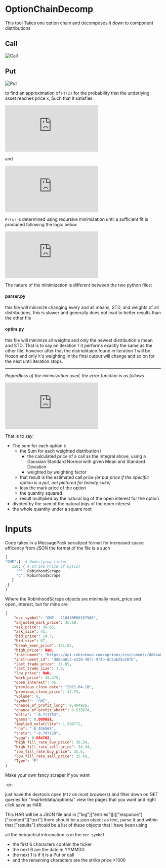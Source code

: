 # OptionChainDecomp
This tool Takes one option chain and decomposes it down to component distributions

## Call
![Call](https://i.imgur.com/ePakxWA.png)
## Put 
![Put](https://i.imgur.com/Wp1NBjq.png)
 
to find an approximation of `Pr(x)` for the probability that the underlying asset reaches price x, Such that it satisfies 

![CallEquation](https://latex.codecogs.com/gif.latex?%5Cbg_white%20%5Ctextup%7BCallPrice%7D_k%3D%5Cint%20%5Ctextup%7Bmin%7D%28x-k%2C0%29*%5Ctextup%7BPr%7D%28x%29%5Cdelta%20x)

 and 
 
 ![PutEquation](https://latex.codecogs.com/gif.latex?%5Cbg_white%20%5Ctextup%7BPutPrice%7D_k%3D%5Cint%20%5Ctextup%7Bmin%7D%28k-x%2C0%29*%5Ctextup%7BPr%7D%28x%29%5Cdelta%20x)
 
 `Pr(x)` is determined using recursive minimization until a sufficient fit is produced following the logic below
  
 ![](https://latex.codecogs.com/gif.latex?%5Cbg_white%20%5Ctextup%7BPr%7D%28x%29%5Csim%20%5Csum_i%28w_i*%5Caleph%28%5Cmu_i%2C%5Csigma_i%29%29%5Ctextup%7B%20s.t.%20%7D%5Csum_i%28w_i%29%3D1)
 
 The nature of the minimization is different between the two python files:
 #### parser.py
 this file will minimize changing every and all means, STD, and weights of all distributions, this is slower and generally does not lead to better results than the other file
 #### optim.py
 this file will minimize all weights and only the newest distribution's mean and STD. That is to say on iteration 1 it performs exactly the same as the other file, however after that the distriubtuion found in iteration 1 will be frozen and only it's weighting in the final output will change and so on for the next until iteration stops.



<hr>

*Regardless of the minimization used, the error function is as follows*

![](https://latex.codecogs.com/gif.latex?%5Cdpi%7B50%7D%20%5Cbg_white%20%5Chuge%20%5Csqrt%7B%5Csum_k%5Cleft%28%5Cleft%28mark%5C_price_k-%5Csum_i%5Cleft%28%5Cint%5Cleft%5B%5Cmin%7B%28x-strike_k%2C0%29%7D*%5Cfrac%7B1%7D%7B%5Csqrt%7B2%5Cpi%5Csigma_i%5E2%7D%7D*e%5E%7B%5Cfrac%7B%28%5Cmu_i-x%29%5E2%7D%7B2%5Csigma_i%5E2%7D%7D%5Cright%5D%5Cdelta%20x*weight_i%20%5Cright%20%29%5Cright%29%5E2*%5Cln%28open%5C_interest_k%29%20%5Cright%29%5Cdiv%5Csum_k%28%5Cln%28open%5C_interest_k%29%29%7D) 
 
 That is to say:
 
 * The sum for each option k
    * the Sum for each weighted distribution i
       * the calculated price of a call as the integral above, using a Gaussian Standard Normal with given Mean and Standard Deviation
       * weighted by weighting factor 
    * that result is the estimated call price *(or put price if the specific option is a put, not pictured for brevity sake)*
    * less the mark price of the option
    * the quantity squared
    * result multiplied by the natural log of the open interest for the option
 * divided by the sum of the natural logs of the open interest
* the whole quantity under a square root 
 
 
 # Inputs
 Code takes in a MessagePack serialized format for increased space efficency from JSON the format of the file is a such
 
 ```python
{
"GME":{  # Underlying ticker 
    150: { # Strike Price of Option
      "P": RobinhoodScrape
      "C": RobinhoodScrape
    } 
  }
}
```

Where the RobinhoodScrape objects are minimally mark_price and open_interest, but for mine are 
```json
{
    "occ_symbol": "GME   210430P00187500",
    "adjusted_mark_price": 35.68,
    "ask_price": 36.65,
    "ask_size": 41,
    "bid_price": 34.7,
    "bid_size": 67,
    "break_even_price": 151.82,
    "high_price": NaN,
    "instrument": "https://api.robinhood.com/options/instruments/dd6aa0c2-e238-48fc-9f4b-dc5ab25e20fb/",
    "instrument_id": "dd6aa0c2-e238-48fc-9f4b-dc5ab25e20fb",
    "last_trade_price": 34.05,
    "last_trade_size": 1.0,
    "low_price": NaN,
    "mark_price": 35.675,
    "open_interest": 45,
    "previous_close_date": "2021-04-20",
    "previous_close_price": 37.73,
    "volume": 0,
    "symbol": "GME",
    "chance_of_profit_long": 0.484926,
    "chance_of_profit_short": 0.515074,
    "delta": "-0.711753",
    "gamma": 0.008651,
    "implied_volatility": 1.588772,
    "rho": "-0.036565",
    "theta": "-0.747129",
    "vega": 0.084762,
    "high_fill_rate_buy_price": 36.34,
    "high_fill_rate_sell_price": 34.94,
    "low_fill_rate_buy_price": 35.6,
    "low_fill_rate_sell_price": 35.68,
    "Type": "P"
}
```


Make your own fancy scraper if you want 

-or-
 
just have the devtools open (`F12` on most browsers) and filter down on GET queries for "/marketdata/options/" view the pages that you want and right click save as HAR

This HAR will be a JSON file and in \["log"\]\["entries"\]\[i\]\["responce"\]\["content"\]\["text"\] there should be a json object as text, parse it and within that \["results"\] should be a list of these objects that I have been using

all the heirarchial information is in the `occ_symbol`

* the first 6 characters contain the ticker
* the next 6 are the date in YYMMDD
* the next 1 is if it is a Put or call
* and the remaining characters are the strike price *1000
